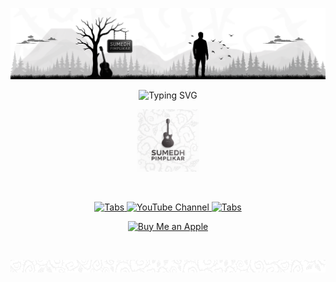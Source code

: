 
<p align="center">
  
  <img src="readme-assets/banner-component-yt.png" alt="Banner" width="1000">
  
</p>

<!-- TITLE with Animated Typing Effect -->
<p align="center">
  <img src="https://readme-typing-svg.demolab.com?font=Fira+Code&pause=1000&color=FFFFFF&center=true&vCenter=true&width=800&lines=Check+Out+My+Channel;Get+Free+Guitar+Tabs!;Download+Tabs+Here!" alt="Typing SVG" />
</p>


<p align="center">
  <img src="readme-assets/ytlogofinal.png" alt="Channel Trailer" width="100">
</p>

<br>

<p align="center">

   <a href="https://github.com/sumedhpimplikar/free-tabs">
    <img src="https://img.shields.io/badge/FREE TABS-FFFFFF?style=for-the-badge&logo=github&logoColor=000000&labelColor=FFFFFF&color=FFFFFF" alt="Tabs"/>
  </a>
  
  <a href="https://www.youtube.com/@sumedhpimplikar">
    <img src="https://img.shields.io/badge/YOUTUBE-FF0000?style=for-the-badge&logo=youtube&logoColor=FFFFFF&labelColor=FF0000&color=FF0000" alt="YouTube Channel"/>
  </a>

  <a href="https://github.com/sumedhpimplikar/sheet-music">
    <img src="https://img.shields.io/badge/SHEET MUSIC-FFFFFF?style=for-the-badge&logo=github&logoColor=000000&labelColor=FFFFFF&color=FFFFFF" alt="Tabs"/>
  </a>
</p>

<p align="center">
  <a href="https://www.buymeacoffee.com/sumedhpimplikar">
    <img src="https://img.shields.io/badge/Buy%20Me%20an%20Apple-white?style=for-the-badge&logo=apple&logoColor=e63946&labelColor=white&color=white" alt="Buy Me an Apple">
  </a>
</p>

<br>


<p align="center">
  <img src="readme-assets/Some Notable Covers (1000 x 40 px).png" alt="Channel Trailer" width="1000">
</p>






